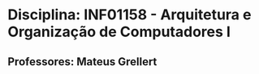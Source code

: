 # Disciplina: INF01158 - Arquitetura e Organização de Computadores I
## Professores: Mateus Grellert
